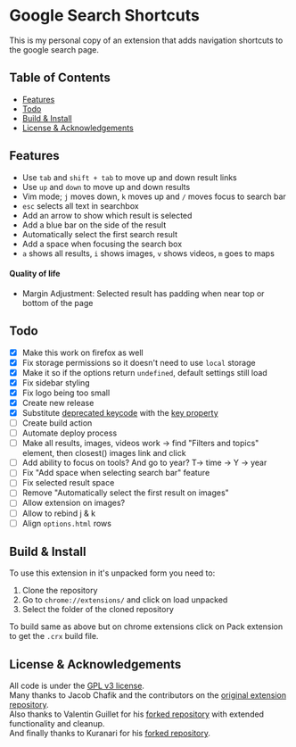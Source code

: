 # Google Search Shortcuts

This is my personal copy of an extension that adds navigation shortcuts to the google search page.

## Table of Contents
- [Features](#features)
- [Todo](#todo)
- [Build & Install](#build--install)
- [License & Acknowledgements](#license--acknowledgements)


## Features
- Use `tab` and `shift + tab` to move up and down result links
- Use `up` and `down` to move up and down results
- Vim mode; `j` moves down, `k` moves up and `/` moves focus to search bar
- `esc` selects all text in searchbox
- Add an arrow to show which result is selected
- Add a blue bar on the side of the result
- Automatically select the first search result
- Add a space when focusing the search box
- `a` shows all results, `i` shows images, `v` shows videos, `m` goes to maps

#### Quality of life
- Margin Adjustment: Selected result has padding when near top or bottom of the page


## Todo
- [x] Make this work on firefox as well
- [x] Fix storage permissions so it doesn't need to use `local` storage
- [x] Make it so if the options return `undefined`, default settings still load
- [x] Fix sidebar styling
- [x] Fix logo being too small
- [x] Create new release
- [x] Substitute [deprecated keycode](https://developer.mozilla.org/en-US/docs/Web/API/KeyboardEvent/keyCode) with the [key property](https://developer.mozilla.org/en-US/docs/Web/API/KeyboardEvent/key)
- [ ] Create build action
- [ ] Automate deploy process
- [ ] Make all results, images, videos work -> find "Filters and topics" element, then closest() images link and click
- [ ] Add ability to focus on tools? And go to year? T-> time -> Y -> year
- [ ] Fix "Add space when selecting search bar" feature
- [ ] Fix selected result space
- [ ] Remove "Automatically select the first result on images"
- [ ] Allow extension on images?
- [ ] Allow to rebind j & k
- [ ] Align `options.html` rows

## Build & Install
To use this extension in it's unpacked form you need to:

1. Clone the repository
2. Go to `chrome://extensions/` and click on load unpacked
3. Select the folder of the cloned repository

To build same as above but on chrome extensions click on Pack extension to get the `.crx` build file.

## License & Acknowledgements
All code is under the [GPL v3 license][gpl3].  
Many thanks to Jacob Chafik and the contributors on the [original extension repository][jchafik].  
Also thanks to Valentin Guillet for his [forked repository][Valentin-Guillet] with extended functionality and cleanup.  
And finally thanks to Kuranari for his [forked repository][kuranari].


[gpl3]: https://www.gnu.org/licenses/gpl-3.0.en.html
[jchafik]: https://github.com/jchafik/google-search-shortcuts
[Valentin-Guillet]: https://github.com/Valentin-Guillet/google-search-shortcuts
[kuranari]: https://github.com/kuranari/google-search-shortcuts
